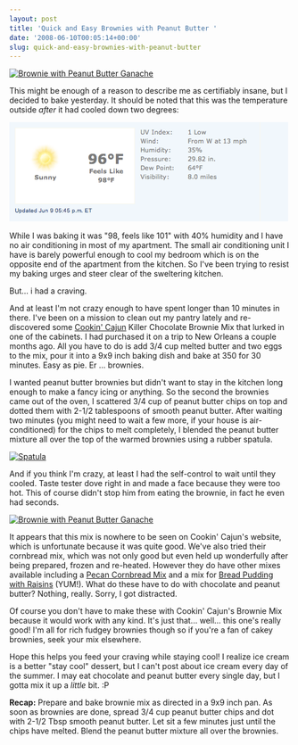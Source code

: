 ```yaml
---
layout: post
title: 'Quick and Easy Brownies with Peanut Butter '
date: '2008-06-10T00:05:14+00:00'
slug: quick-and-easy-brownies-with-peanut-butter
---
```

<a href="http://flickr.com/photos/kstar810/2566157214/"><img src="http://farm4.static.flickr.com/3158/2566157214_b9917e467b.jpg?v=0" alt="Brownie with Peanut Butter Ganache" /></a>

This might be enough of a reason to describe me as certifiably insane, but I decided to bake yesterday. It should be noted that this was the temperature outside <em>after</em> it had cooled down two degrees:

<img src='/images/uploads/2008/06/weather.gif' alt='Weather' />

While I was baking it was "98, feels like 101" with 40% humidity and I have no air conditioning in most of my apartment. The small air conditioning unit I have is barely powerful enough to cool my bedroom which is on the opposite end of the apartment from the kitchen. So I've been trying to resist my baking urges and steer clear of the sweltering kitchen.

But... i had a craving.

And at least I'm not crazy enough to have spent longer than 10 minutes in there. I've been on a mission to clean out my pantry lately and re-discovered some <a href="http://www.cookincajun.com/">Cookin' Cajun</a> Killer Chocolate Brownie Mix that lurked in one of the cabinets. I had purchased it on a trip to New Orleans a couple months ago. All you have to do is add 3/4 cup melted butter and two eggs to the mix, pour it into a 9x9 inch baking dish and bake at 350 for 30 minutes. Easy as pie. Er ... brownies.

I wanted peanut butter brownies but didn't want to stay in the kitchen long enough to make a fancy icing or anything. So the second the brownies came out of the oven, I scattered 3/4 cup of peanut butter chips on top and dotted them with 2-1/2 tablespoons of smooth peanut butter. After waiting two minutes (you might need to wait a few more, if your house is air-conditioned) for the chips to melt completely, I blended the peanut butter mixture all over the top of the warmed brownies using a rubber spatula.

<a href="http://flickr.com/photos/kstar810/2565331613/"><img src="http://farm4.static.flickr.com/3143/2565331613_3f82a8762c.jpg?v=0" alt="Spatula" /></a>

And if you think I'm crazy, at least I had the self-control to wait until they cooled. Taste tester dove right in and made a face because they were too hot. This of course didn't stop him from eating the brownie, in fact he even had seconds. 

<a href="http://flickr.com/photos/kstar810/2566156544/"><img src="http://farm4.static.flickr.com/3039/2566156544_5b90de3a91.jpg?v=0" alt="Brownie with Peanut Butter Ganache" /></a>

It appears that this mix is nowhere to be seen on Cookin' Cajun's website, which is unfortunate because it was quite good. We've also tried their cornbread mix, which was not only good but even held up wonderfully after being prepared, frozen and re-heated. However they do have other mixes available including a <a href="http://www.cookincajun.com/store/product_info.php?cPath=24&products_id=114">Pecan Cornbread Mix</a> and a mix for <a href="http://www.cookincajun.com/store/product_info.php?cPath=24&products_id=115">Bread Pudding with Raisins</a> (YUM!). What do these have to do with chocolate and peanut butter? Nothing, really. Sorry, I got distracted. 

Of course you don't have to make these with Cookin' Cajun's Brownie Mix because it would work with any kind. It's just that... well... this one's really good! I'm all for rich fudgey brownies though so if you're a fan of cakey brownies, seek your mix elsewhere.

Hope this helps you feed your craving while staying cool! I realize ice cream is a better "stay cool" dessert, but I can't post about ice cream every day of the summer. I may eat chocolate and peanut butter every single day, but I gotta mix it up a <em>little</em> bit. :P

<strong>Recap:</strong>
Prepare and bake brownie mix as directed in a 9x9 inch pan. As soon as brownies are done, spread 3/4 cup peanut butter chips and dot with 2-1/2 Tbsp smooth peanut butter. Let sit a few minutes just until the chips have melted. Blend the peanut butter mixture all over the brownies. 
